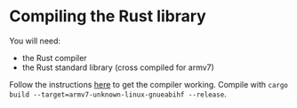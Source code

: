 # Compiling the Rust library
You will need:
- the Rust compiler
- the Rust standard library (cross compiled for armv7)

Follow the instructions [here](https://github.com/japaric/rust-cross) to get the compiler working.
Compile with `cargo build --target=armv7-unknown-linux-gnueabihf --release`.
